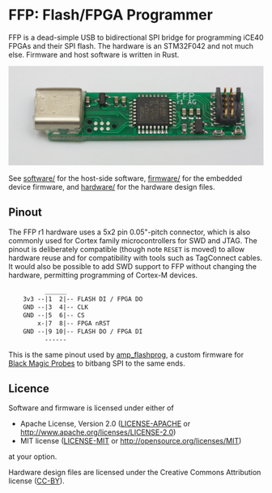 # FFP: Flash/FPGA Programmer

FFP is a dead-simple USB to bidirectional SPI bridge for programming iCE40
FPGAs and their SPI flash. The hardware is an STM32F042 and not much else.
Firmware and host software is written in Rust.

![Photo of FFP PCB](ffp_pcb.jpg)

See [software/](software/) for the host-side software, [firmware/](firmware/)
for the embedded device firmware, and [hardware/](hardware/) for the hardware
design files.

## Pinout

The FFP r1 hardware uses a 5x2 pin 0.05"-pitch connector, which is also
commonly used for Cortex family microcontrollers for SWD and JTAG. The pinout
is deliberately compatible (though note `RESET` is moved) to allow hardware
reuse and for compatibility with tools such as TagConnect cables. It would
also be possible to add SWD support to FFP without changing the hardware,
permitting programming of Cortex-M devices.

```ascii
          ______
    3v3 --|1  2|-- FLASH DI / FPGA DO
    GND --|3  4|-- CLK
    GND --|5  6|-- CS
        x-|7  8|-- FPGA nRST
    GND --|9 10|-- FLASH DO / FPGA DI
          ------

```

This is the same pinout used by
[amp_flashprog](https://github.com/adamgreig/amp_flashprog), a custom firmware
for [Black Magic Probes](https://github.com/blacksphere/blackmagic) to bitbang
SPI to the same ends.

## Licence

Software and firmware is licensed under either of

* Apache License, Version 2.0 ([LICENSE-APACHE](LICENSE-APACHE) or
  http://www.apache.org/licenses/LICENSE-2.0)
* MIT license ([LICENSE-MIT](LICENSE-MIT) or http://opensource.org/licenses/MIT)

at your option.

Hardware design files are licensed under the Creative Commons Attribution
license ([CC-BY](https://creativecommons.org/licenses/by/4.0/)).
